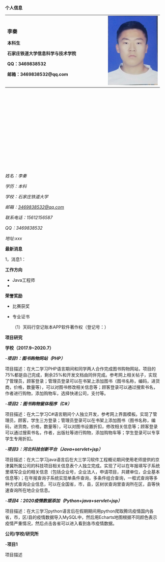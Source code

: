 **个人信息**
<table border="0" height="500px">
  <tr>
    <td width="65%" >
      <h3>李秦</h3>
      <p><b>本科生</b></p>
      <p><b>石家庄铁道大学信息科学与技术学院</b></p>
      <p><b>QQ：3469838532</b></p>
      <p><b>邮箱：3469838532@qq.com</b></p>
    </td>
    <td width="35%" >
      <img src="./liqin.jpg" width="100%" >     
    </td>
  </tr>
</table>

*姓名：李秦*

*学历：本科*

*学校：石家庄铁道大学*

*邮箱：3469838532@qq.com*

*联系电话：15612156587*

*QQ：3469838532*

*地址:xxx*

**最新消息**

1，消息1：

**工作方向**
- Java工程师
- 

**荣誉奖励**
- 比赛获奖

- 专业证书

  （1）天码行空记账本APP软件著作权（登记号：）
  
**项目研究**

**学校（2017.9~2020.7）**

-***项目1：图书购物网站（PHP）***

项目描述：在大二学习PHP语言期间和同学两人合作完成图书购物网站，项目的75%都是自己完成，剩余25%和开发文档由同伴完成。参考网上相关帖子，实现了管理员，顾客登录；管理员登录可以在书架上添加图书（图书名称，编码，进货商，价格，数量等），可以对图书修改相关信息等；顾客登录可以通过搜索书名，作者进行购物，添加购物车，选择快递公司，支付等。

-***项目2：图书购物窗体程序（C#）***

项目描述：在大二学习C#语言期间个人独立开发，参考网上界面模板。实现了管理员，顾客，学生三方登录；管理员登录可以在书架上添加图书（图书名称，编码，进货商，价格，数量等），可以对图书设置折扣，修改相关信息等；顾客登录可以通过搜索书名，作者，出版社等进行购物，添加购物车等；学生登录可以专享学生专用折扣。

-***项目3：河北科技创新平台（Java+servlet+jsp）***

项目描述：在大二学习java语言后在大三学习软件工程概论期间使用老师提供的京津冀所属公司的科技项目相关信息表个人独立完成。实现了可以在年报填写子系统里填写企业的相关信息（包括企业号，企业法人，申请项目，共建单位，企业基本信息等）；在年报查询子系统实现单条件查询，多条件组合查询，一框式查询等多种方式查询企业信息，可以在全国省，市，县，区树状查询里查询所在区，县等快速查询所在地企业信息。

-***项目4：2020疫情数据添加（Python+java+servlet+jsp）***

项目描述：在大三学习python语言后在假期期间用python爬取腾讯疫情国内各省，市，区/县的疫情数据导入MySQL中，然后用Echarts地图根据不同颜色表示疫情严重情况，然后点击各省可以进入看到各市疫情数据。

**公司/学校/研究所**

-**项目1**

项目描述

